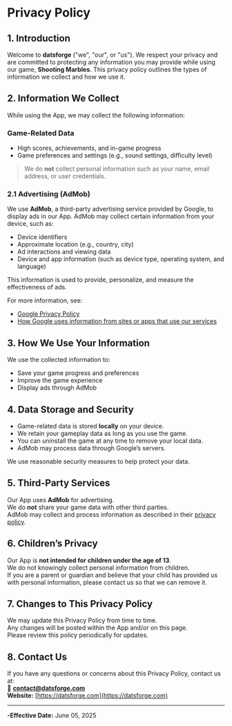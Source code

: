 # Privacy Policy
## 1. Introduction

Welcome to **datsforge** ("we", "our", or "us"). We respect your privacy and are committed to protecting any information you may provide while using our game, **Shooting Marbles**. This privacy policy outlines the types of information we collect and how we use it.

## 2. Information We Collect

While using the App, we may collect the following information:

### Game-Related Data
- High scores, achievements, and in-game progress  
- Game preferences and settings (e.g., sound settings, difficulty level)

> We do **not** collect personal information such as your name, email address, or user credentials.

### 2.1 Advertising (AdMob)

We use **AdMob**, a third-party advertising service provided by Google, to display ads in our App. AdMob may collect certain information from your device, such as:

- Device identifiers  
- Approximate location (e.g., country, city)  
- Ad interactions and viewing data  
- Device and app information (such as device type, operating system, and language)

This information is used to provide, personalize, and measure the effectiveness of ads.

For more information, see:
- [Google Privacy Policy](https://policies.google.com/privacy)
- [How Google uses information from sites or apps that use our services](https://policies.google.com/technologies/partner-sites)

## 3. How We Use Your Information

We use the collected information to:

- Save your game progress and preferences  
- Improve the game experience  
- Display ads through AdMob

## 4. Data Storage and Security

- Game-related data is stored **locally** on your device.  
- We retain your gameplay data as long as you use the game.  
- You can uninstall the game at any time to remove your local data.  
- AdMob may process data through Google’s servers.

We use reasonable security measures to help protect your data.

## 5. Third-Party Services

Our App uses **AdMob** for advertising.  
We do **not** share your game data with other third parties.  
AdMob may collect and process information as described in their [privacy policy](https://policies.google.com/privacy).

## 6. Children’s Privacy

Our App is **not intended for children under the age of 13**.  
We do not knowingly collect personal information from children.  
If you are a parent or guardian and believe that your child has provided us with personal information, please contact us so that we can remove it.

## 7. Changes to This Privacy Policy

We may update this Privacy Policy from time to time.  
Any changes will be posted within the App and/or on this page.  
Please review this policy periodically for updates.

## 8. Contact Us

If you have any questions or concerns about this Privacy Policy, contact us at:  
📧 **contact@datsforge.com**  
**Website:**  [https://datsforge.com](https://datsforge.com)  

---

**-Effective Date:** June 05, 2025
